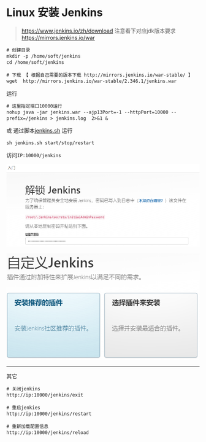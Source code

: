 # Linux 安装 Jenkins

> https://www.jenkins.io/zh/download
> 注意看下对应jdk版本要求 https://mirrors.jenkins.io/war

```shell
# 创建目录
mkdir -p /home/soft/jenkins
cd /home/soft/jenkins

# 下载 【 根据自己需要的版本下载 http://mirrors.jenkins.io/war-stable/ 】
wget  http://mirrors.jenkins.io/war-stable/2.346.1/jenkins.war
```

运行

```shell
# 这里指定端口10000运行
nohup java -jar jenkins.war --ajp13Port=-1 --httpPort=10000 --prefix=/jenkins > jenkins.log  2>&1 &
```

或 通过脚本[jenkins.sh](jenkins.sh) 运行

```shell
sh jenkins.sh start/stop/restart
```

访问`IP:10000/jenkins`

![img.png](images/jenkins-install-01.png)

![img_1.png](images/jenkins-install-02.png)

---

其它

```shell
# 关闭jenkins
http://ip:10000/jenkins/exit 

# 重启jenkies
http://ip:10000/jenkins/restart 

# 重新加载配置信息
http://ip:10000/jenkins/reload 
```